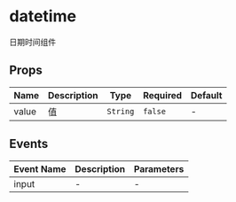 # datetime

日期时间组件

## Props

<!-- @vuese:datetime:props:start -->
|Name|Description|Type|Required|Default|
|---|---|---|---|---|
|value|值|`String`|`false`|-|

<!-- @vuese:datetime:props:end -->


## Events

<!-- @vuese:datetime:events:start -->
|Event Name|Description|Parameters|
|---|---|---|
|input|-|-|

<!-- @vuese:datetime:events:end -->


